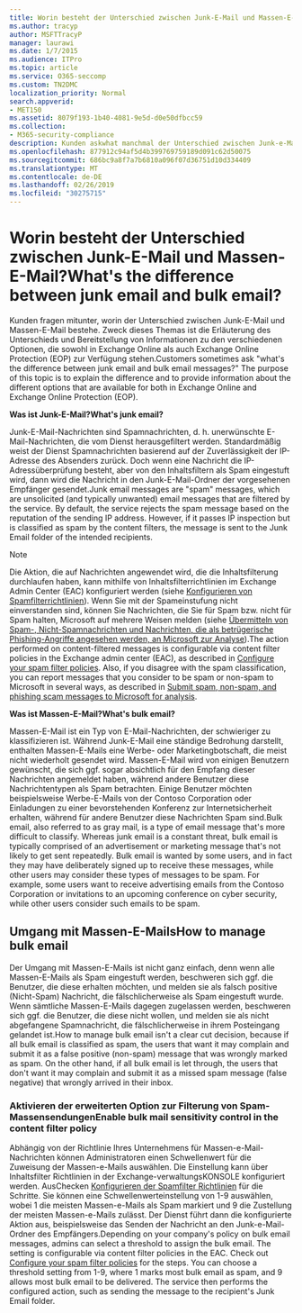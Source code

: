 ```yaml
---
title: Worin besteht der Unterschied zwischen Junk-E-Mail und Massen-E-Mail?
ms.author: tracyp
author: MSFTTracyP
manager: laurawi
ms.date: 1/7/2015
ms.audience: ITPro
ms.topic: article
ms.service: O365-seccomp
ms.custom: TN2DMC
localization_priority: Normal
search.appverid:
- MET150
ms.assetid: 8079f193-1b40-4081-9e5d-d0e50dfbcc59
ms.collection:
- M365-security-compliance
description: Kunden askwhat manchmal der Unterschied zwischen Junk-e-Mail und Massen-e-Mail-Nachrichten? In diesem Thema wird der Unterschied erläutert und Informationen zu den verschiedenen Optionen bereitgestellt, die für Exchange Online und Exchange Online Protection (EOP) verfügbar sind.
ms.openlocfilehash: 877912c94af5d4b399769759189d091c62d50075
ms.sourcegitcommit: 686bc9a8f7a7b6810a096f07d36751d10d334409
ms.translationtype: MT
ms.contentlocale: de-DE
ms.lasthandoff: 02/26/2019
ms.locfileid: "30275715"
---
```

# <a name="whats-the-difference-between-junk-email-and-bulk-email"></a><span data-ttu-id="590dd-103">Worin besteht der Unterschied zwischen Junk-E-Mail und Massen-E-Mail?</span><span class="sxs-lookup"><span data-stu-id="590dd-103">What's the difference between junk email and bulk email?</span></span>

<span data-ttu-id="590dd-p101">Kunden fragen mitunter, worin der Unterschied zwischen Junk-E-Mail und Massen-E-Mail bestehe. Zweck dieses Themas ist die Erläuterung des Unterschieds und Bereitstellung von Informationen zu den verschiedenen Optionen, die sowohl in Exchange Online als auch Exchange Online Protection (EOP) zur Verfügung stehen.</span><span class="sxs-lookup"><span data-stu-id="590dd-p101">Customers sometimes ask "what's the difference between junk email and bulk email messages?" The purpose of this topic is to explain the difference and to provide information about the different options that are available for both in Exchange Online and Exchange Online Protection (EOP).</span></span>
  
 <span data-ttu-id="590dd-106">**Was ist Junk-E-Mail?**</span><span class="sxs-lookup"><span data-stu-id="590dd-106">**What's junk email?**</span></span>
  
<span data-ttu-id="590dd-p102">Junk-E-Mail-Nachrichten sind Spamnachrichten, d. h. unerwünschte E-Mail-Nachrichten, die vom Dienst herausgefiltert werden. Standardmäßig weist der Dienst Spamnachrichten basierend auf der Zuverlässigkeit der IP-Adresse des Absenders zurück. Doch wenn eine Nachricht die IP-Adressüberprüfung besteht, aber von den Inhaltsfiltern als Spam eingestuft wird, dann wird die Nachricht in den Junk-E-Mail-Ordner der vorgesehenen Empfänger gesendet.</span><span class="sxs-lookup"><span data-stu-id="590dd-p102">Junk email messages are "spam" messages, which are unsolicited (and typically unwanted) email messages that are filtered by the service. By default, the service rejects the spam message based on the reputation of the sending IP address. However, if it passes IP inspection but is classified as spam by the content filters, the message is sent to the Junk Email folder of the intended recipients.</span></span> 
  
> [!NOTE]
> <span data-ttu-id="590dd-p103">Die Aktion, die auf Nachrichten angewendet wird, die die Inhaltsfilterung durchlaufen haben, kann mithilfe von Inhaltsfilterrichtlinien im Exchange Admin Center (EAC) konfiguriert werden (siehe [Konfigurieren von Spamfilterrichtlinien](configure-your-spam-filter-policies.md)). Wenn Sie mit der Spameinstufung nicht einverstanden sind, können Sie Nachrichten, die Sie für Spam bzw. nicht für Spam halten, Microsoft auf mehrere Weisen melden (siehe [Übermitteln von Spam-, Nicht-Spamnachrichten und Nachrichten, die als betrügerische Phishing-Angriffe angesehen werden, an Microsoft zur Analyse](submit-spam-non-spam-and-phishing-scam-messages-to-microsoft-for-analysis.md)).</span><span class="sxs-lookup"><span data-stu-id="590dd-p103">The action performed on content-filtered messages is configurable via content filter policies in the Exchange admin center (EAC), as described in [Configure your spam filter policies](configure-your-spam-filter-policies.md). Also, if you disagree with the spam classification, you can report messages that you consider to be spam or non-spam to Microsoft in several ways, as described in [Submit spam, non-spam, and phishing scam messages to Microsoft for analysis](submit-spam-non-spam-and-phishing-scam-messages-to-microsoft-for-analysis.md).</span></span> 
  
 <span data-ttu-id="590dd-112">**Was ist Massen-E-Mail?**</span><span class="sxs-lookup"><span data-stu-id="590dd-112">**What's bulk email?**</span></span>
  
<span data-ttu-id="590dd-p104">Massen-E-Mail ist ein Typ von E-Mail-Nachrichten, der schwieriger zu klassifizieren ist. Während Junk-E-Mail eine ständige Bedrohung darstellt, enthalten Massen-E-Mails eine Werbe- oder Marketingbotschaft, die meist nicht wiederholt gesendet wird. Massen-E-Mail wird von einigen Benutzern gewünscht, die sich ggf. sogar absichtlich für den Empfang dieser Nachrichten angemeldet haben, während andere Benutzer diese Nachrichtentypen als Spam betrachten. Einige Benutzer möchten beispielsweise Werbe-E-Mails von der Contoso Corporation oder Einladungen zu einer bevorstehenden Konferenz zur Internetsicherheit erhalten, während für andere Benutzer diese Nachrichten Spam sind.</span><span class="sxs-lookup"><span data-stu-id="590dd-p104">Bulk email, also referred to as gray mail, is a type of email message that's more difficult to classify. Whereas junk email is a constant threat, bulk email is typically comprised of an advertisement or marketing message that's not likely to get sent repeatedly. Bulk email is wanted by some users, and in fact they may have deliberately signed up to receive these messages, while other users may consider these types of messages to be spam. For example, some users want to receive advertising emails from the Contoso Corporation or invitations to an upcoming conference on cyber security, while other users consider such emails to be spam.</span></span>
  
## <a name="how-to-manage-bulk-email"></a><span data-ttu-id="590dd-117">Umgang mit Massen-E-Mails</span><span class="sxs-lookup"><span data-stu-id="590dd-117">How to manage bulk email</span></span>

<span data-ttu-id="590dd-p105">Der Umgang mit Massen-E-Mails ist nicht ganz einfach, denn wenn alle Massen-E-Mails als Spam eingestuft werden, beschweren sich ggf. die Benutzer, die diese erhalten möchten, und melden sie als falsch positive (Nicht-Spam) Nachricht, die fälschlicherweise als Spam eingestuft wurde. Wenn sämtliche Massen-E-Mails dagegen zugelassen werden, beschweren sich ggf. die Benutzer, die diese nicht wollen, und melden sie als nicht abgefangene Spamnachricht, die fälschlicherweise in ihrem Posteingang gelandet ist.</span><span class="sxs-lookup"><span data-stu-id="590dd-p105">How to manage bulk email isn't a clear cut decision, because if all bulk email is classified as spam, the users that want it may complain and submit it as a false positive (non-spam) message that was wrongly marked as spam. On the other hand, if all bulk email is let through, the users that don't want it may complain and submit it as a missed spam message (false negative) that wrongly arrived in their inbox.</span></span>
  
### <a name="enable-bulk-mail-sensitivity-control-in-the-content-filter-policy"></a><span data-ttu-id="590dd-120">Aktivieren der erweiterten Option zur Filterung von Spam-Massensendungen</span><span class="sxs-lookup"><span data-stu-id="590dd-120">Enable bulk mail sensitivity control in the content filter policy</span></span>

<span data-ttu-id="590dd-p106">Abhängig von der Richtlinie Ihres Unternehmens für Massen-e-Mail-Nachrichten können Administratoren einen Schwellenwert für die Zuweisung der Massen-e-Mails auswählen. Die Einstellung kann über Inhaltsfilter Richtlinien in der Exchange-verwaltungsKONSOLE konfiguriert werden. AusChecken [Konfigurieren der Spamfilter Richtlinien](configure-your-spam-filter-policies.md) für die Schritte. Sie können eine Schwellenwerteinstellung von 1-9 auswählen, wobei 1 die meisten Massen-e-Mails als Spam markiert und 9 die Zustellung der meisten Massen-e-Mails zulässt. Der Dienst führt dann die konfigurierte Aktion aus, beispielsweise das Senden der Nachricht an den Junk-e-Mail-Ordner des Empfängers.</span><span class="sxs-lookup"><span data-stu-id="590dd-p106">Depending on your company's policy on bulk email messages, admins can select a threshold to assign the bulk email. The setting is configurable via content filter policies in the EAC. Check out [Configure your spam filter policies](configure-your-spam-filter-policies.md) for the steps. You can choose a threshold setting from 1-9, where 1 marks most bulk email as spam, and 9 allows most bulk email to be delivered. The service then performs the configured action, such as sending the message to the recipient's Junk Email folder.</span></span> 
  

